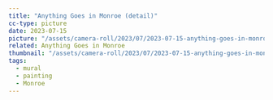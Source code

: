 ```yaml
---
title: "Anything Goes in Monroe (detail)"
cc-type: picture
date: 2023-07-15
picture: "/assets/camera-roll/2023/07/2023-07-15-anything-goes-in-monroe-detail/20230716_025609305_iOS.jpg"
related: Anything Goes in Monroe
thumbnail: "/assets/camera-roll/2023/07/2023-07-15-anything-goes-in-monroe-detail/20230716_025609305_iOS-thumbnail.jpg"
tags:
  - mural
  - painting
  - Monroe
---
```


